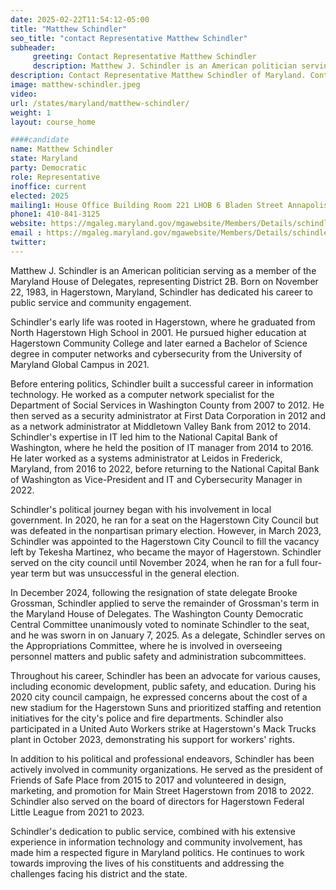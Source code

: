 ```yaml
---
date: 2025-02-22T11:54:12-05:00
title: "Matthew Schindler"
seo_title: "contact Representative Matthew Schindler"
subheader:
     greeting: Contact Representative Matthew Schindler
     description: Matthew J. Schindler is an American politician serving as a member of the Maryland House of Delegates, representing District 2B. Schindler assumed office on January 7, 2025. Schindler's current term ends on January 13, 2027.
description: Contact Representative Matthew Schindler of Maryland. Contact information for Matthew Schindler includes email address, phone number, and mailing address.
image: matthew-schindler.jpeg
video:
url: /states/maryland/matthew-schindler/
weight: 1
layout: course_home

####candidate
name: Matthew Schindler
state: Maryland
party: Democratic
role: Representative
inoffice: current
elected: 2025
mailing1: House Office Building Room 221 LHOB 6 Bladen Street Annapolis, MD 21401
phone1: 410-841-3125
website: https://mgaleg.maryland.gov/mgawebsite/Members/Details/schindler01/
email : https://mgaleg.maryland.gov/mgawebsite/Members/Details/schindler01/
twitter: 
---
```

Matthew J. Schindler is an American politician serving as a member of the Maryland House of Delegates, representing District 2B. Born on November 22, 1983, in Hagerstown, Maryland, Schindler has dedicated his career to public service and community engagement.

Schindler's early life was rooted in Hagerstown, where he graduated from North Hagerstown High School in 2001. He pursued higher education at Hagerstown Community College and later earned a Bachelor of Science degree in computer networks and cybersecurity from the University of Maryland Global Campus in 2021.

Before entering politics, Schindler built a successful career in information technology. He worked as a computer network specialist for the Department of Social Services in Washington County from 2007 to 2012. He then served as a security administrator at First Data Corporation in 2012 and as a network administrator at Middletown Valley Bank from 2012 to 2014. Schindler's expertise in IT led him to the National Capital Bank of Washington, where he held the position of IT manager from 2014 to 2016. He later worked as a systems administrator at Leidos in Frederick, Maryland, from 2016 to 2022, before returning to the National Capital Bank of Washington as Vice-President and IT and Cybersecurity Manager in 2022.

Schindler's political journey began with his involvement in local government. In 2020, he ran for a seat on the Hagerstown City Council but was defeated in the nonpartisan primary election. However, in March 2023, Schindler was appointed to the Hagerstown City Council to fill the vacancy left by Tekesha Martinez, who became the mayor of Hagerstown. Schindler served on the city council until November 2024, when he ran for a full four-year term but was unsuccessful in the general election.

In December 2024, following the resignation of state delegate Brooke Grossman, Schindler applied to serve the remainder of Grossman's term in the Maryland House of Delegates. The Washington County Democratic Central Committee unanimously voted to nominate Schindler to the seat, and he was sworn in on January 7, 2025. As a delegate, Schindler serves on the Appropriations Committee, where he is involved in overseeing personnel matters and public safety and administration subcommittees.

Throughout his career, Schindler has been an advocate for various causes, including economic development, public safety, and education. During his 2020 city council campaign, he expressed concerns about the cost of a new stadium for the Hagerstown Suns and prioritized staffing and retention initiatives for the city's police and fire departments. Schindler also participated in a United Auto Workers strike at Hagerstown's Mack Trucks plant in October 2023, demonstrating his support for workers' rights.

In addition to his political and professional endeavors, Schindler has been actively involved in community organizations. He served as the president of Friends of Safe Place from 2015 to 2017 and volunteered in design, marketing, and promotion for Main Street Hagerstown from 2018 to 2022. Schindler also served on the board of directors for Hagerstown Federal Little League from 2021 to 2023.

Schindler's dedication to public service, combined with his extensive experience in information technology and community involvement, has made him a respected figure in Maryland politics. He continues to work towards improving the lives of his constituents and addressing the challenges facing his district and the state.
